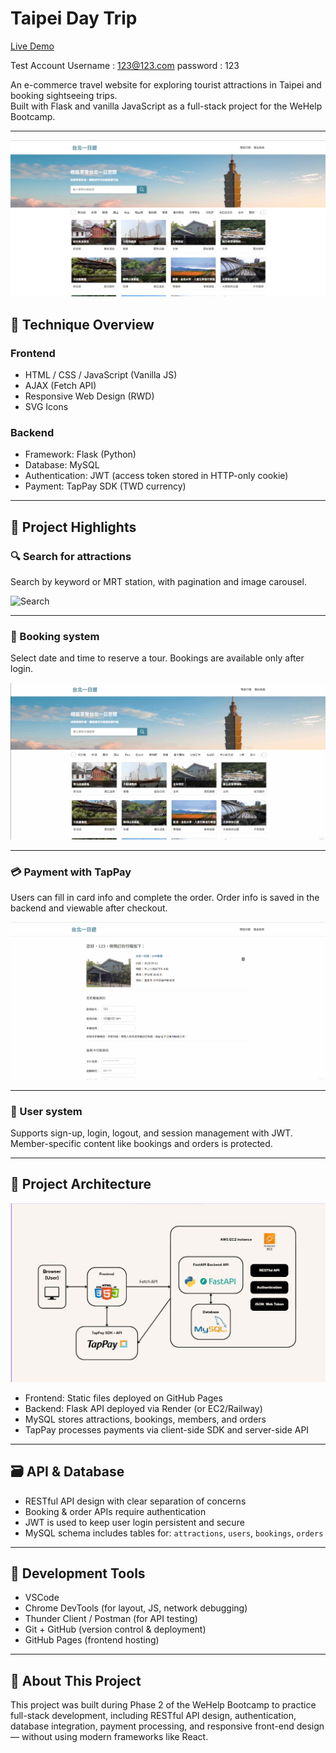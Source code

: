 # Taipei Day Trip

[Live Demo](http://13.239.58.95:8000/)

Test Account
Username : 123@123.com
password : 123

An e-commerce travel website for exploring tourist attractions in Taipei and booking sightseeing trips.  
Built with Flask and vanilla JavaScript as a full-stack project for the WeHelp Bootcamp.

---

![demo](https://github.com/VadoHYH/Taipei-day-trip/blob/main/images/HomePage.png) <!-- Optional: Replace with your own screenshot -->

## 🔧 Technique Overview

### Frontend

- HTML / CSS / JavaScript (Vanilla JS)
- AJAX (Fetch API)
- Responsive Web Design (RWD)
- SVG Icons

### Backend

- Framework: Flask (Python)
- Database: MySQL
- Authentication: JWT (access token stored in HTTP-only cookie)
- Payment: TapPay SDK (TWD currency)

---

## 📌 Project Highlights

### 🔍 Search for attractions
Search by keyword or MRT station, with pagination and image carousel.

![Search](https://github.com/VadoHYH/Taipei-day-trip/blob/main/images/Search.gif)

---

### 📅 Booking system
Select date and time to reserve a tour. Bookings are available only after login.

![Booking](https://github.com/VadoHYH/Taipei-day-trip/blob/main/images/Booking.gif)

---

### 💳 Payment with TapPay
Users can fill in card info and complete the order. Order info is saved in the backend and viewable after checkout.

![Payment](https://github.com/VadoHYH/Taipei-day-trip/blob/main/images/Payment.gif)

---

### 👤 User system
Supports sign-up, login, logout, and session management with JWT. Member-specific content like bookings and orders is protected.

---

## 🧱 Project Architecture

![Architecture](https://github.com/VadoHYH/Taipei-day-trip/blob/main/images/architecture.png) <!-- Optional -->

- Frontend: Static files deployed on GitHub Pages
- Backend: Flask API deployed via Render (or EC2/Railway)
- MySQL stores attractions, bookings, members, and orders
- TapPay processes payments via client-side SDK and server-side API

---

## 🗃️ API & Database

- RESTful API design with clear separation of concerns
- Booking & order APIs require authentication
- JWT is used to keep user login persistent and secure
- MySQL schema includes tables for: `attractions`, `users`, `bookings`, `orders`

---

## 🧪 Development Tools

- VSCode
- Chrome DevTools (for layout, JS, network debugging)
- Thunder Client / Postman (for API testing)
- Git + GitHub (version control & deployment)
- GitHub Pages (frontend hosting)

---

## 📝 About This Project

This project was built during Phase 2 of the WeHelp Bootcamp to practice full-stack development, including RESTful API design, authentication, database integration, payment processing, and responsive front-end design — without using modern frameworks like React.

